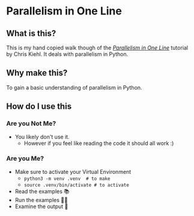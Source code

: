 # Parallelism in One Line

## What is this?

This is my hand copied walk though of the [_Parallelism in One Line_](https://chriskiehl.com/article/parallelism-in-one-line) tutorial by Chris Kiehl. It deals with parallelism in Python.

## Why make this?

To gain a basic understanding of parallelism in Python.

## How do I use this

### Are you Not Me?
- You likely don't use it.
    - However if you feel like reading the code it should all work :)

### Are you Me?
- Make sure to activate your Virtual Environment
    - `python3 -m venv .venv  # to make`
    - `source .venv/bin/activate # to activate`
- Read the examples 📚
- Run the examples 🏃‍♂️
- Examine the output 👀



